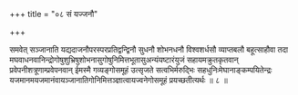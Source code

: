 +++
title = "०८ सं यज्जनौ"

+++

समवेत् सञ्जानाति यद्यदाजनौपरस्परप्रतिद्वन्द्विनौ सुधनौ शोभनधनौ विश्वशर्धसौ व्याप्तबलौ बहूत्साहौवा तदा मघवाधनवानिन्द्रोगोषुशुभ्रिषुशोभनासुगोषुनिमित्तभूतासुअन्यंयष्टारंयुजं सहायमक्रुतकृतवान् प्रवेपनीशत्रूणाम्प्रवेपनवान् ईमस्मै गव्यङ्गोसमूहं उत्सृजते सत्वभिर्मरुद्भिः सहधुनिःमेघानाङ्कम्पयितेन्द्रः यजमानमयजमानंवायञ्जानातिगोनिमित्तञ्ज्ञात्वायज्वनेगोसमूहं प्रयच्छतीत्यर्थः ॥ ८ ॥